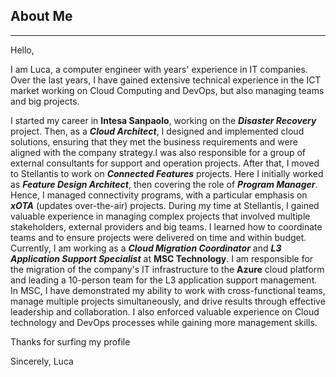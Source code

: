 ## About Me

<hr class="border-light my-4" />

Hello,

I am Luca, a computer engineer with <span id="yow"></span> years' experience in IT companies. Over the last years, I have gained extensive technical experience in the ICT market working on Cloud Computing and DevOps, but also managing teams and big projects.

I started my career in **Intesa Sanpaolo**, working on the _**Disaster Recovery**_ project. Then, as a _**Cloud Architect**_, I designed and implemented cloud solutions, ensuring that they met the business requirements and were aligned with the company strategy.I was also responsible for a group of external consultants for support and operation projects. After that, I moved to Stellantis to work on _**Connected Features**_ projects. Here I initially worked as _**Feature Design Architect**_, then covering the role of _**Program Manager**_. Hence, I managed connectivity programs, with a particular emphasis on _**xOTA**_ (updates over-the-air) projects. During my time at Stellantis, I gained valuable experience in managing complex projects that involved multiple stakeholders, external providers and big teams. I learned how to coordinate teams and to ensure projects were delivered on time and within budget. Currently, I am working as a _**Cloud Migration Coordinator**_ and _**L3 Application Support Specialist**_ at **MSC Technology**. I am responsible for the migration of the company's IT infrastructure to the **Azure** cloud platform and leading a 10-person team for the L3 application support management. In MSC, I have demonstrated my ability to work with cross-functional teams, manage multiple projects simultaneously, and drive results through effective leadership and collaboration. I also enforced valuable experience on Cloud technology and DevOps processes while gaining more management skills. 

Thanks for surfing my profile

Sincerely,
Luca

<br><br>